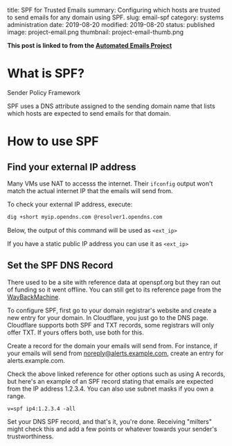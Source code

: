title: SPF for Trusted Emails
summary: Configuring which hosts are trusted to send emails for any domain using SPF.
slug: email-spf
category: systems administration
date: 2019-08-20
modified: 2019-08-20
status: published
image: project-email.png
thumbnail: project-email-thumb.png


**This post is linked to from the [Automated Emails Project](/project-email.html)**

# What is SPF?

Sender Policy Framework

SPF uses a DNS attribute assigned to the sending domain name that lists which
hosts are expected to send emails for that domain.


# How to use SPF

## Find your external IP address

Many VMs use NAT to accesss the internet. Their `ifconfig` output won't match
the actual internet IP that the emails will send from.

To check your external IP address, execute:

```bash
dig +short myip.opendns.com @resolver1.opendns.com
```

Below, the output of this command will be used as `<ext_ip>`

If you have a static public IP address you can use it as `<ext_ip>`


## Set the SPF DNS Record

There used to be a site with reference data at openspf.org but they ran out of
funding so it went offline. You can still get to its reference page from the
[WayBackMachine](http://web.archive.org/web/20190224184030/http://www.openspf.org/SPF_Record_Syntax).

To configure SPF, first
go to your domain registrar's website and create a new entry for your domain.
In Cloudflare, you just go to the DNS page. Cloudflare supports both SPF and
TXT records, some registrars will only offer TXT. If yours offers both, use
both for this.

Create a record for the domain your emails will send from. For instance, if
your emails will send from noreply@alerts.example.com, create an entry for
alerts.example.com.

Check the above linked reference for other options such as using A records,
but here's an example of an SPF record stating that emails are expected from
the IP address 1.2.3.4. You can also use subnet masks if you own a range.

```
v=spf ip4:1.2.3.4 -all
```

Set your DNS SPF record, and that's it, you're done. Receiving "milters"
might check this and add a few points or whatever towards your sender's
trustworthiness.
